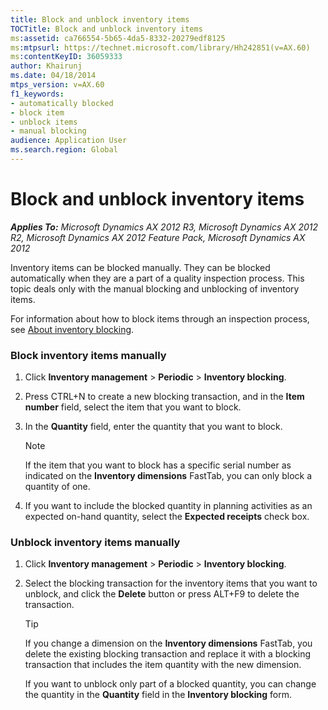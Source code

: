 ```yaml
---
title: Block and unblock inventory items
TOCTitle: Block and unblock inventory items
ms:assetid: ca766554-5b65-4da5-8332-20279edf8125
ms:mtpsurl: https://technet.microsoft.com/library/Hh242851(v=AX.60)
ms:contentKeyID: 36059333
author: Khairunj
ms.date: 04/18/2014
mtps_version: v=AX.60
f1_keywords:
- automatically blocked
- block item
- unblock items
- manual blocking
audience: Application User
ms.search.region: Global
---
```


# Block and unblock inventory items 


_**Applies To:** Microsoft Dynamics AX 2012 R3, Microsoft Dynamics AX 2012 R2, Microsoft Dynamics AX 2012 Feature Pack, Microsoft Dynamics AX 2012_

Inventory items can be blocked manually. They can be blocked automatically when they are a part of a quality inspection process. This topic deals only with the manual blocking and unblocking of inventory items.

For information about how to block items through an inspection process, see [About inventory blocking](about-inventory-blocking.md).

### Block inventory items manually

1.  Click **Inventory management** \> **Periodic** \> **Inventory blocking**.

2.  Press CTRL+N to create a new blocking transaction, and in the **Item number** field, select the item that you want to block.

3.  In the **Quantity** field, enter the quantity that you want to block.
    

    > [!NOTE]
    > <P>If the item that you want to block has a specific serial number as indicated on the <STRONG>Inventory dimensions</STRONG> FastTab, you can only block a quantity of one.</P>



4.  If you want to include the blocked quantity in planning activities as an expected on-hand quantity, select the **Expected receipts** check box.

### Unblock inventory items manually

1.  Click **Inventory management** \> **Periodic** \> **Inventory blocking**.

2.  Select the blocking transaction for the inventory items that you want to unblock, and click the **Delete** button or press ALT+F9 to delete the transaction.
    

    > [!TIP]
    > <P>If you change a dimension on the <STRONG>Inventory dimensions</STRONG> FastTab, you delete the existing blocking transaction and replace it with a blocking transaction that includes the item quantity with the new dimension.</P>
    > <P>If you want to unblock only part of a blocked quantity, you can change the quantity in the <STRONG>Quantity</STRONG> field in the <STRONG>Inventory blocking</STRONG> form.</P>


  


